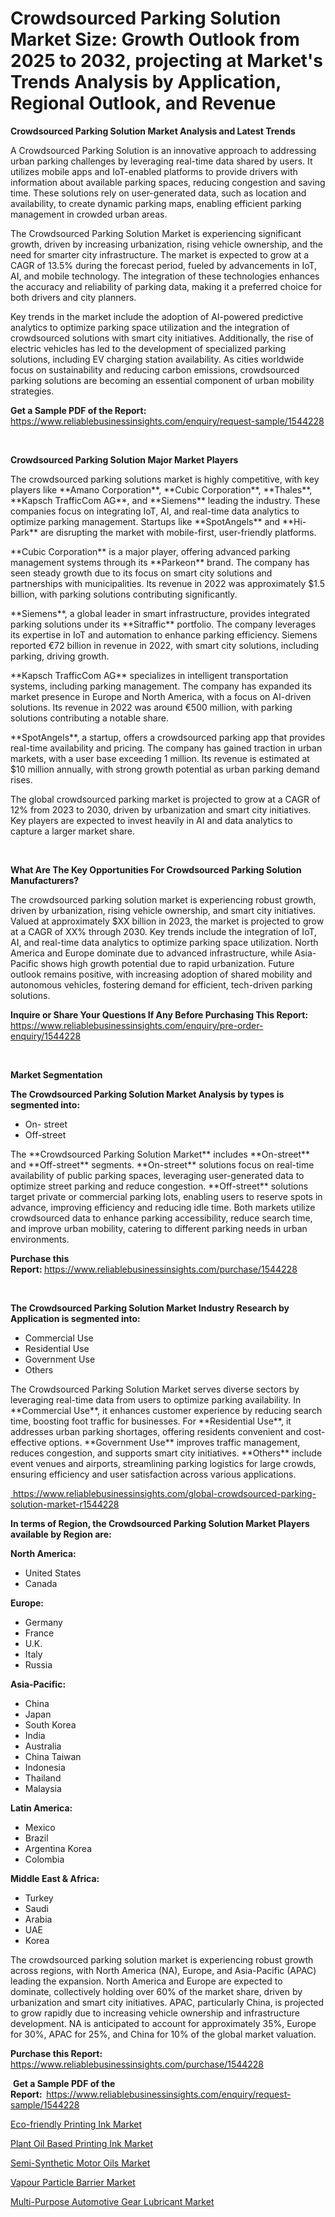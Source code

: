 <p><h1>Crowdsourced Parking Solution Market Size: Growth Outlook from 2025 to 2032, projecting at Market's Trends Analysis by Application, Regional Outlook, and Revenue</h1></p><p><strong>Crowdsourced Parking Solution Market Analysis and Latest Trends</strong></p>
<p><p>A Crowdsourced Parking Solution is an innovative approach to addressing urban parking challenges by leveraging real-time data shared by users. It utilizes mobile apps and IoT-enabled platforms to provide drivers with information about available parking spaces, reducing congestion and saving time. These solutions rely on user-generated data, such as location and availability, to create dynamic parking maps, enabling efficient parking management in crowded urban areas.</p><p>The Crowdsourced Parking Solution Market is experiencing significant growth, driven by increasing urbanization, rising vehicle ownership, and the need for smarter city infrastructure. The market is expected to grow at a CAGR of 13.5% during the forecast period, fueled by advancements in IoT, AI, and mobile technology. The integration of these technologies enhances the accuracy and reliability of parking data, making it a preferred choice for both drivers and city planners.</p><p>Key trends in the market include the adoption of AI-powered predictive analytics to optimize parking space utilization and the integration of crowdsourced solutions with smart city initiatives. Additionally, the rise of electric vehicles has led to the development of specialized parking solutions, including EV charging station availability. As cities worldwide focus on sustainability and reducing carbon emissions, crowdsourced parking solutions are becoming an essential component of urban mobility strategies.</p></p>
<p><strong>Get a Sample PDF of the Report:&nbsp;</strong> <a href="https://www.reliablebusinessinsights.com/enquiry/request-sample/1544228?utm_campaign=75&utm_medium=2&utm_source=Github&utm_content=ia&utm_term=23012025&utm_id=crowdsourced-parking-solution">https://www.reliablebusinessinsights.com/enquiry/request-sample/1544228</a></p>
<p>&nbsp;</p>
<p><strong>Crowdsourced Parking Solution Major Market Players</strong></p>
<p><p>The crowdsourced parking solutions market is highly competitive, with key players like **Amano Corporation**, **Cubic Corporation**, **Thales**, **Kapsch TrafficCom AG**, and **Siemens** leading the industry. These companies focus on integrating IoT, AI, and real-time data analytics to optimize parking management. Startups like **SpotAngels** and **Hi-Park** are disrupting the market with mobile-first, user-friendly platforms.</p><p>**Cubic Corporation** is a major player, offering advanced parking management systems through its **Parkeon** brand. The company has seen steady growth due to its focus on smart city solutions and partnerships with municipalities. Its revenue in 2022 was approximately $1.5 billion, with parking solutions contributing significantly.</p><p>**Siemens**, a global leader in smart infrastructure, provides integrated parking solutions under its **Sitraffic** portfolio. The company leverages its expertise in IoT and automation to enhance parking efficiency. Siemens reported €72 billion in revenue in 2022, with smart city solutions, including parking, driving growth.</p><p>**Kapsch TrafficCom AG** specializes in intelligent transportation systems, including parking management. The company has expanded its market presence in Europe and North America, with a focus on AI-driven solutions. Its revenue in 2022 was around €500 million, with parking solutions contributing a notable share.</p><p>**SpotAngels**, a startup, offers a crowdsourced parking app that provides real-time availability and pricing. The company has gained traction in urban markets, with a user base exceeding 1 million. Its revenue is estimated at $10 million annually, with strong growth potential as urban parking demand rises.</p><p>The global crowdsourced parking market is projected to grow at a CAGR of 12% from 2023 to 2030, driven by urbanization and smart city initiatives. Key players are expected to invest heavily in AI and data analytics to capture a larger market share.</p></p>
<p>&nbsp;</p>
<p><strong>What Are The Key Opportunities For Crowdsourced Parking Solution Manufacturers?</strong></p>
<p><p>The crowdsourced parking solution market is experiencing robust growth, driven by urbanization, rising vehicle ownership, and smart city initiatives. Valued at approximately $XX billion in 2023, the market is projected to grow at a CAGR of XX% through 2030. Key trends include the integration of IoT, AI, and real-time data analytics to optimize parking space utilization. North America and Europe dominate due to advanced infrastructure, while Asia-Pacific shows high growth potential due to rapid urbanization. Future outlook remains positive, with increasing adoption of shared mobility and autonomous vehicles, fostering demand for efficient, tech-driven parking solutions.</p></p>
<p><strong>Inquire or Share Your Questions If Any Before Purchasing This Report:</strong> <a href="https://www.reliablebusinessinsights.com/enquiry/pre-order-enquiry/1544228?utm_campaign=75&utm_medium=2&utm_source=Github&utm_content=ia&utm_term=23012025&utm_id=crowdsourced-parking-solution">https://www.reliablebusinessinsights.com/enquiry/pre-order-enquiry/1544228</a></p>
<p>&nbsp;</p>
<p><strong>Market Segmentation</strong></p>
<p><strong>The Crowdsourced Parking Solution Market Analysis by types is segmented into:</strong></p>
<p><ul><li>On- street</li><li>Off-street</li></ul></p>
<p><p>The **Crowdsourced Parking Solution Market** includes **On-street** and **Off-street** segments. **On-street** solutions focus on real-time availability of public parking spaces, leveraging user-generated data to optimize street parking and reduce congestion. **Off-street** solutions target private or commercial parking lots, enabling users to reserve spots in advance, improving efficiency and reducing idle time. Both markets utilize crowdsourced data to enhance parking accessibility, reduce search time, and improve urban mobility, catering to different parking needs in urban environments.</p></p>
<p><strong>Purchase this Report:&nbsp;</strong><a href="https://www.reliablebusinessinsights.com/purchase/1544228?utm_campaign=75&utm_medium=2&utm_source=Github&utm_content=ia&utm_term=23012025&utm_id=crowdsourced-parking-solution">https://www.reliablebusinessinsights.com/purchase/1544228</a></p>
<p>&nbsp;</p>
<p><strong>The Crowdsourced Parking Solution Market Industry Research by Application is segmented into:</strong></p>
<p><ul><li>Commercial Use</li><li>Residential Use</li><li>Government Use</li><li>Others</li></ul></p>
<p><p>The Crowdsourced Parking Solution Market serves diverse sectors by leveraging real-time data from users to optimize parking availability. In **Commercial Use**, it enhances customer experience by reducing search time, boosting foot traffic for businesses. For **Residential Use**, it addresses urban parking shortages, offering residents convenient and cost-effective options. **Government Use** improves traffic management, reduces congestion, and supports smart city initiatives. **Others** include event venues and airports, streamlining parking logistics for large crowds, ensuring efficiency and user satisfaction across various applications.</p></p>
<p><a href="https://www.reliablebusinessinsights.com/global-crowdsourced-parking-solution-market-r1544228?utm_campaign=75&utm_medium=2&utm_source=Github&utm_content=ia&utm_term=23012025&utm_id=crowdsourced-parking-solution">&nbsp;https://www.reliablebusinessinsights.com/global-crowdsourced-parking-solution-market-r1544228</a></p>
<p><strong>In terms of Region, the Crowdsourced Parking Solution Market Players available by Region are:</strong></p>
<p>
    <p> <strong> North America: </strong>
        <ul>
            <li>United States</li>
            <li>Canada</li>
        </ul>
        </p> 
    <p> <strong> Europe: </strong>
        <ul>
            <li>Germany</li>
            <li>France</li>
            <li>U.K.</li>
            <li>Italy</li>
            <li>Russia</li>
        </ul>
        </p> 
    <p> <strong> Asia-Pacific: </strong>
        <ul>
            <li>China</li>
            <li>Japan</li>
            <li>South Korea</li>
            <li>India</li>
            <li>Australia</li>
            <li>China Taiwan</li>
            <li>Indonesia</li>
            <li>Thailand</li>
            <li>Malaysia</li>
        </ul>
        </p> 
    <p> <strong> Latin America: </strong>
        <ul>
            <li>Mexico</li>
            <li>Brazil</li>
            <li>Argentina Korea</li>
            <li>Colombia</li>
        </ul>
        </p> 
    <p> <strong> Middle East & Africa: </strong>
        <ul>
            <li>Turkey</li>
            <li>Saudi</li>
            <li>Arabia</li>
            <li>UAE</li>
            <li>Korea</li>
        </ul>
    </p>
    </p>
<p><p>The crowdsourced parking solution market is experiencing robust growth across regions, with North America (NA), Europe, and Asia-Pacific (APAC) leading the expansion. North America and Europe are expected to dominate, collectively holding over 60% of the market share, driven by urbanization and smart city initiatives. APAC, particularly China, is projected to grow rapidly due to increasing vehicle ownership and infrastructure development. NA is anticipated to account for approximately 35%, Europe for 30%, APAC for 25%, and China for 10% of the global market valuation.</p></p>
<p><strong>Purchase this Report: </strong><a href="https://www.reliablebusinessinsights.com/purchase/1544228?utm_campaign=75&utm_medium=2&utm_source=Github&utm_content=ia&utm_term=23012025&utm_id=crowdsourced-parking-solution">https://www.reliablebusinessinsights.com/purchase/1544228</a></p>
<p>&nbsp;<strong>Get a Sample PDF of the Report:&nbsp;&nbsp;</strong><a href="https://www.reliablebusinessinsights.com/enquiry/request-sample/1544228?utm_campaign=75&utm_medium=2&utm_source=Github&utm_content=ia&utm_term=23012025&utm_id=crowdsourced-parking-solution">https://www.reliablebusinessinsights.com/enquiry/request-sample/1544228</a></p>
<p><strong></strong></p>
<p><p><a href="https://www.linkedin.com/pulse/eco-friendly-printing-ink-market-revenue-demand-forecast-9-59swf?utm_campaign=75&utm_medium=2&utm_source=Github&utm_content=ia&utm_term=23012025&utm_id=crowdsourced-parking-solution">Eco-friendly Printing Ink Market</a></p><p><a href="https://www.linkedin.com/pulse/in-depth-study-plant-oil-based-printing-ink-market-size-dynamics-ewmyc?utm_campaign=75&utm_medium=2&utm_source=Github&utm_content=ia&utm_term=23012025&utm_id=crowdsourced-parking-solution">Plant Oil Based Printing Ink Market</a></p><p><a href="https://github.com/skerretflossie9297/Market-Research-Report-List-1/blob/main/semi-synthetic-motor-oils-market.md?utm_campaign=75&utm_medium=2&utm_source=Github&utm_content=ia&utm_term=23012025&utm_id=crowdsourced-parking-solution">Semi-Synthetic Motor Oils Market</a></p><p><a href="https://www.linkedin.com/pulse/insights-vapour-particle-barrier-market-players-size-geographical-rljdf?utm_campaign=75&utm_medium=2&utm_source=Github&utm_content=ia&utm_term=23012025&utm_id=crowdsourced-parking-solution">Vapour Particle Barrier Market</a></p><p><a href="https://github.com/alberthagorsuch/Market-Research-Report-List-1/blob/main/multi-purpose-automotive-gear-lubricant-market.md?utm_campaign=75&utm_medium=2&utm_source=Github&utm_content=ia&utm_term=23012025&utm_id=crowdsourced-parking-solution">Multi-Purpose Automotive Gear Lubricant Market</a></p></p>
